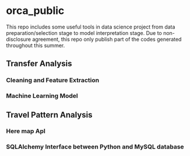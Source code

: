 # orca_public
This repo includes some useful tools in data science project from data preparation/selection stage to model interpretation stage.
Due to non-disclosure agreement, this repo only publish part of the codes generated throughout this summer. 

## Transfer Analysis 

### Cleaning and Feature Extraction 

### Machine Learning Model 


## Travel Pattern Analysis

### Here map ApI

### SQLAlchemy Interface between Python and MySQL database

